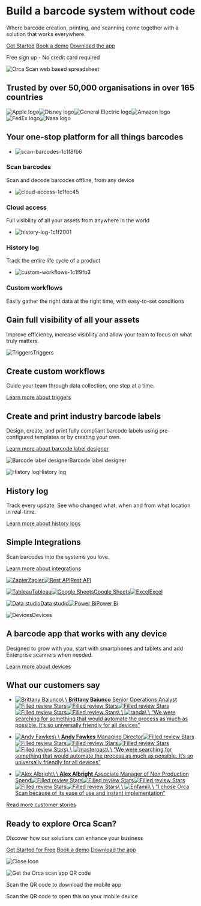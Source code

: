 # Build a barcode system without code

Where barcode creation, printing, and scanning come together with a solution that works everywhere.

[Get Started](https://cloud.orcascan.com/#register) [Book a demo](https://orcascan.com/book-a-demo) [Download the app](https://orcascan.com/mobile)

Free sign up - No credit card required

![Orca Scan web based spreadsheet](https://orcascan.com/home/files/home-page-image-EQrZFyGVCzYBhaoJVgYbw-1c4fe068.png)

## Trusted by over 50,000 organisations in over 165 countries

![Apple logo](https://orcascan.com/brands/images/apple-150fbe13.svg)![Disney logo](https://orcascan.com/brands/images/disney-150f0251.svg)![General Electric  logo](https://orcascan.com/brands/images/general-electric-150f30bb.svg)![Amazon logo](https://orcascan.com/brands/images/amazon-150fdbe7.svg)![FedEx logo](https://orcascan.com/brands/images/-188f30cc.svg)![Nasa logo](https://orcascan.com/brands/images/nasa-150febdc.svg)

## Your one-stop platform for all things barcodes

- ![scan-barcodes-1c1f8fb6](https://orcascan.com/product-features/images/scan-barcodes-1c1f8fb6.svg)



### Scan barcodes



Scan and decode barcodes offline, from any device

- ![cloud-access-1c1fec45](https://orcascan.com/product-features/images/cloud-access-1c1fec45.svg)



### Cloud access



Full visibility of all your assets from anywhere in the world

- ![history-log-1c1f2001](https://orcascan.com/product-features/images/history-log-1c1f2001.svg)



### History log



Track the entire life cycle of a product

- ![custom-workflows-1c1f9fb3](https://orcascan.com/product-features/images/custom-workflows-1c1f9fb3.svg)



### Custom workflows



Easily gather the right data at the right time, with easy-to-set conditions


## Gain full visibility of all your assets

Improve efficiency, increase visibility and allow your team to focus on what truly matters.

![Triggers](https://orcascan.com/home/images/triggers-Yl1LEc+jhFc0cMOTWxqzg-1c4fe068.png)Triggers

## Create custom workflows

Guide your team through data collection, one step at a time.

[Learn more about triggers](https://orcascan.com/guides/how-to-add-triggers-to-your-orca-scan-sheet-a67a9c22)

## Create and print industry barcode labels

Design, create, and print fully compliant barcode labels using pre-configured templates or by creating your own.

[Learn more about barcode label designer](https://orcascan.com/features/barcode-label-designer-1a8f38e0)

![Barcode label designer](https://orcascan.com/home/images/barcode-label-designer-zLPNhHhwxyI1YYhS4XwaSA-1c4fe068.png)Barcode label designer

![History log](https://orcascan.com/home/images/history-log-MjirHBEGyio59ACw7HY7YQ-1c4fe068.png)History log

## History log

Track every update: See who changed what, when and from what location in real-time.

[Learn more about history logs](https://orcascan.com/guides/tracking-historic-changes-to-your-sheet-b7585004)

## Simple Integrations

Scan barcodes into the systems you love.

[Learn more about integrations](https://orcascan.com/guides?tag=integrations)

[![Zapier](https://orcascan.com/home/images/zapier-L07jlmS2QbD+uqe7U2mSug-1c4fe068.png)Zapier](https://orcascan.com/guides/how-to-connect-your-barcode-scanner-to-zapier-1015958f)[![Rest API](https://orcascan.com/home/images/rest-api-t6mX7KGcvbbpyDnFLHyPRQ-1c4fe068.png)Rest API](https://orcascan.com/guides/barcode-scanner-api-f09a21c3)

[![Tableau](https://orcascan.com/home/images/tableau-gvZuUg4gObMHM72haG44QA-1c4fe068.png)Tableau](https://orcascan.com/guides/visualising-barcode-data-using-tableau-a1496259)[![Google Sheets](https://orcascan.com/home/images/google-sheets-OpktuhXyLUr0xfAyWbwtQ-1c4fe068.png)Google Sheets](https://orcascan.com/guides/how-to-scan-barcodes-into-google-sheets-f8c1a352)[![Excel](https://orcascan.com/home/images/excel-vkOMG0wPWuD0yLZQwidS0A-1c4fe068.png)Excel](https://orcascan.com/guides/how-to-scan-barcodes-into-microsoft-excel-59fd67f9)

[![Data studio](https://orcascan.com/home/images/data-studio-8+tYZY63cm9OuqMYyb3sA-1c4fe068.png)Data studio](https://orcascan.com/guides/visualising-barcode-data-using-google-data-studio-c5b3026a)[![Power Bi](https://orcascan.com/home/images/power-bi-SxSlY+IBnpXGt2xViAgefQ-1c4fe068.png)Power Bi](https://orcascan.com/guides/how-to-scan-barcodes-into-google-sheets-f8c1a352)

![Devices](https://orcascan.com/home/images/devices-lII1Nyj7EXJp4F85xBUU1w-1c4fe068.png)Devices

## A barcode app that works with any device

Designed to grow with you, start with smartphones and tablets and add Enterprise scanners when needed.

[Learn more about devices](https://orcascan.com/guides?tag=scanners)

## What our customers say

- [![Brittany Baiunco](https://orcascan.com/customer-reviews/images/brittany-baiunco-1c1f5c80.jpg)\\
\\
**Brittany Baiunco** Senior Operations Analyst![Filled review Stars](https://orcascan.com/img/icons/filled-star.svg)![Filled review Stars](https://orcascan.com/img/icons/filled-star.svg)![Filled review Stars](https://orcascan.com/img/icons/filled-star.svg)![Filled review Stars](https://orcascan.com/img/icons/filled-star.svg)![Filled review Stars](https://orcascan.com/img/icons/filled-star.svg)\\
\\
![randa](https://orcascan.com/customer-reviews/images/brittany-baiunco-1c1f5c80.svg)\\
\\
“We were searching for something that would automate the process as much as possible. It’s so universally friendly for all devices”](https://orcascan.com/customer-stories/how-randa-streamline-consignment-inventory-using-orca-scan-caf5fe40)

- [![Andy Fawkes](https://orcascan.com/customer-reviews/images/andy-fawkes-18affa2c.jpg)\\
\\
**Andy Fawkes** Managing Director![Filled review Stars](https://orcascan.com/img/icons/filled-star.svg)![Filled review Stars](https://orcascan.com/img/icons/filled-star.svg)![Filled review Stars](https://orcascan.com/img/icons/filled-star.svg)![Filled review Stars](https://orcascan.com/img/icons/filled-star.svg)![Filled review Stars](https://orcascan.com/img/icons/filled-star.svg)\\
\\
![masteroast](https://orcascan.com/customer-reviews/images/andy-fawkes-18affa2c.svg)\\
\\
“We were searching for something that would automate the process as much as possible. It’s so universally friendly for all devices”](https://orcascan.com/customer-stories/how-masteroast-increased-cash-flow-with-orca-scan-b9ed1358)

- [![Alex Albright](https://orcascan.com/customer-reviews/images/alex-albright-1c1f7724.jpg)\\
\\
**Alex Albright** Associate Manager of Non Production Spend![Filled review Stars](https://orcascan.com/img/icons/filled-star.svg)![Filled review Stars](https://orcascan.com/img/icons/filled-star.svg)![Filled review Stars](https://orcascan.com/img/icons/filled-star.svg)![Filled review Stars](https://orcascan.com/img/icons/filled-star.svg)![Filled review Stars](https://orcascan.com/img/icons/filled-star.svg)\\
\\
![Enfamil](https://orcascan.com/customer-reviews/images/alex-albright-1c1f7724.svg)\\
\\
“I chose Orca Scan because of its ease of use and instant implementation”](https://orcascan.com/customer-stories/how-enfamil-manage-inventory-using-orca-scan-6b5166d8)

[Read more customer stories](https://orcascan.com/customer-stories)

## Ready to explore Orca Scan?

Discover how our solutions can enhance your business

[Get Started for Free](https://cloud.orcascan.com/#register) [Book a demo](https://orcascan.com/book-a-demo) [Download the app](https://orcascan.com/get-the-app)

![Close Icon](https://orcascan.com/img/icons/icon-close.svg)

![Get the Orca scan app QR code](https://orcascan.com/img/get-the-app-qr.svg)

Scan the QR code to download the mobile app

Scan the QR code to open this on your mobile device